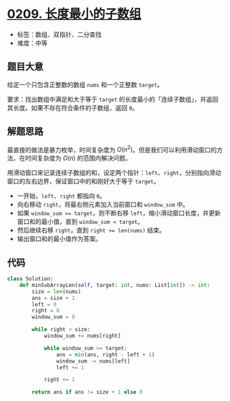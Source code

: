 # [0209. 长度最小的子数组](https://leetcode.cn/problems/minimum-size-subarray-sum/)

- 标签：数组、双指针、二分查找
- 难度：中等

## 题目大意

给定一个只包含正整数的数组 `nums` 和一个正整数 `target`。

要求：找出数组中满足和大于等于 `target` 的长度最小的「连续子数组」，并返回其长度。如果不存在符合条件的子数组，返回 `0`。

## 解题思路

最直接的做法是暴力枚举，时间复杂度为 $O(n^2)$。但是我们可以利用滑动窗口的方法，在时间复杂度为 $O(n)$ 的范围内解决问题。

用滑动窗口来记录连续子数组的和，设定两个指针：`left`、`right`，分别指向滑动窗口的左右边界，保证窗口中的和刚好大于等于 `target`。

- 一开始，`left`、`right` 都指向 `0`。
- 向右移动 `right`，将最右侧元素加入当前窗口和 `window_sum` 中。
- 如果 `window_sum >= target`，则不断右移 `left`，缩小滑动窗口长度，并更新窗口和的最小值，直到 `window_sum < target`。
- 然后继续右移 `right`，直到 `right >= len(nums)` 结束。
- 输出窗口和的最小值作为答案。

## 代码

```Python
class Solution:
    def minSubArrayLen(self, target: int, nums: List[int]) -> int:
        size = len(nums)
        ans = size + 1
        left = 0
        right = 0
        window_sum = 0

        while right < size:
            window_sum += nums[right]

            while window_sum >= target:
                ans = min(ans, right - left + 1)
                window_sum -= nums[left]
                left += 1

            right += 1

        return ans if ans != size + 1 else 0
```

